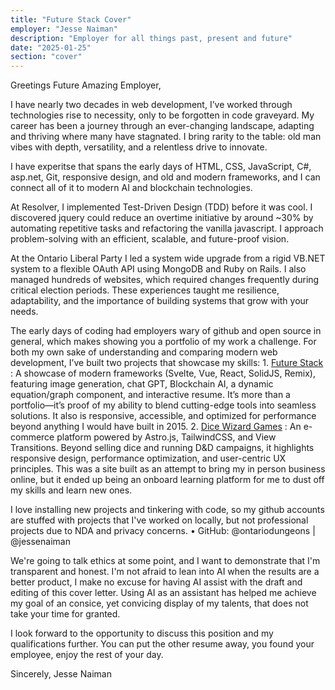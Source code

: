 ```yaml
---
title: "Future Stack Cover"
employer: "Jesse Naiman"
description: "Employer for all things past, present and future"
date: "2025-01-25"
section: "cover"
---
```


Greetings Future Amazing Employer,

I have nearly two decades in web development, I’ve worked through technologies rise to necessity, only to be forgotten in code graveyard. My career has been a journey through an ever-changing landscape, adapting and thriving where many have stagnated. I bring rarity to the table: old man vibes with depth, versatility, and a relentless drive to innovate. 

I have experitse that spans the early days of HTML, CSS, JavaScript, C#, asp.net, Git, responsive design, and old and modern frameworks, and I can connect all of it to modern AI and blockchain technologies.

At Resolver, I implemented Test-Driven Design (TDD) before it was cool. I discovered jquery could reduce an overtime initiative by around ~30% by automating repetitive tasks and refactoring the vanilla javascript. I approach problem-solving with an efficient, scalable, and future-proof vision.

At the Ontario Liberal Party I led a system wide upgrade from a rigid VB.NET system to a flexible OAuth API using MongoDB and Ruby on Rails. I also managed hundreds of websites, which required changes frequently during critical election periods. These experiences taught me resilience, adaptability, and the importance of building systems that grow with your needs. 

The early days of coding had employers wary of github and open source in general, which makes showing you a portfolio of my work a challenge. For both my own sake of understanding and comparing modern web development, I’ve built two projects that showcase my skills: 
    1. [Future Stack](https://fabulous-tartufo-6b7599.netlify.app/)  : A showcase of modern frameworks (Svelte, Vue, React, SolidJS, Remix), featuring image generation, chat GPT, Blockchain AI, a dynamic equation/graph component, and interactive resume. It’s more than a portfolio—it’s proof of my ability to blend cutting-edge tools into seamless solutions. It also is responsive, accessible, and optimized for performance beyond anything I would have built in 2015. 
    2. [Dice Wizard Games](https://dice-wizard.netlify.app/blog/) : An e-commerce platform powered by Astro.js, TailwindCSS, and View Transitions. Beyond selling dice and running D&D campaigns, it highlights responsive design, performance optimization, and user-centric UX principles. This was a site built as an attempt to bring my in person business online, but it ended up being an onboard learning platform for me to dust off my skills and learn new ones.  

I love installing new projects and tinkering with code, so my github accounts are stuffed with projects that I've worked on locally, but not professional projects due to NDA and privacy concerns.
    • GitHub: @ontariodungeons | @jessenaiman 

We're going to talk ethics at some point, and I want to demonstrate that I'm transparent and honest. I'm not afraid to lean into AI when the results are a better product,  I make no excuse for having AI assist with the draft and editing of this cover letter. Using AI as an assistant has helped me achieve my goal of an consice, yet convicing display of my talents, that does not take your time for granted.

I look forward to the opportunity to discuss this position and my qualifications further. You can put the other resume away, you found your employee, enjoy the rest of your day.

Sincerely,
Jesse Naiman